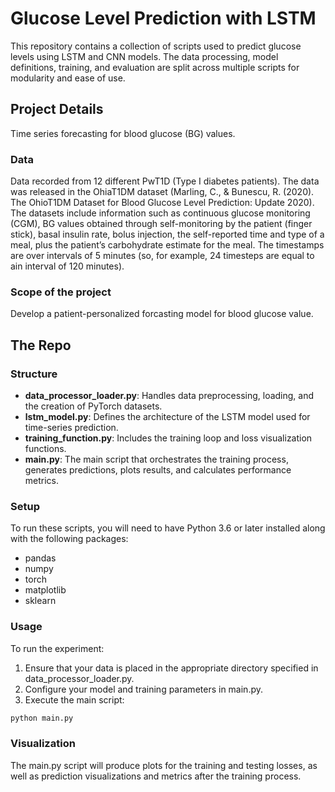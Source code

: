 # Glucose Level Prediction with LSTM
This repository contains a collection of scripts used to predict glucose levels using LSTM and CNN models. The data processing, model definitions, training, and evaluation are split across multiple scripts for modularity and ease of use.
## Project Details
Time series forecasting for blood glucose (BG) values.
### Data
Data recorded from 12 different PwT1D (Type I diabetes patients). 
The data was released in the OhiaT1DM dataset (Marling, C., & Bunescu, R. (2020). The OhioT1DM Dataset for Blood Glucose Level Prediction: Update 2020).
The datasets include information such as continuous glucose monitoring (CGM), BG values obtained through self-monitoring by the patient (finger stick), basal insulin rate, bolus injection, the self-reported time and type of a meal, plus the patient’s carbohydrate estimate for the meal. The timestamps are over intervals of 5 minutes (so, for example, 24 timesteps are equal to ain interval of 120 minutes).

### Scope of the project
Develop a patient-personalized forcasting model for blood glucose value.

## The Repo
### Structure
- **data_processor_loader.py**: Handles data preprocessing, loading, and the creation of PyTorch datasets.
- **lstm_model.py**: Defines the architecture of the LSTM model used for time-series prediction.
- **training_function.py**: Includes the training loop and loss visualization functions.
- **main.py**: The main script that orchestrates the training process, generates predictions, plots results, and calculates performance metrics.
### Setup
To run these scripts, you will need to have Python 3.6 or later installed along with the following packages:
- pandas
- numpy
- torch
- matplotlib
- sklearn

### Usage
To run the experiment:
1. Ensure that your data is placed in the appropriate directory specified in data_processor_loader.py.
2. Configure your model and training parameters in main.py.
3. Execute the main script:
```bash
python main.py
```
### Visualization
The main.py script will produce plots for the training and testing losses, as well as prediction visualizations and metrics after the training process.
